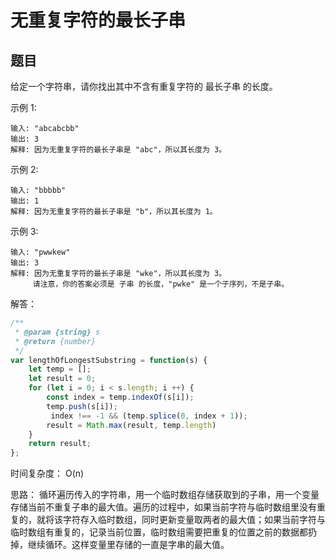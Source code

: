 # 无重复字符的最长子串
## 题目
给定一个字符串，请你找出其中不含有重复字符的 最长子串 的长度。

示例 1:
```
输入: "abcabcbb"
输出: 3 
解释: 因为无重复字符的最长子串是 "abc"，所以其长度为 3。
```
示例 2:
```
输入: "bbbbb"
输出: 1
解释: 因为无重复字符的最长子串是 "b"，所以其长度为 1。
```
示例 3:
```
输入: "pwwkew"
输出: 3
解释: 因为无重复字符的最长子串是 "wke"，所以其长度为 3。
     请注意，你的答案必须是 子串 的长度，"pwke" 是一个子序列，不是子串。
 ```
解答：
```js
/**
 * @param {string} s
 * @return {number}
 */
var lengthOfLongestSubstring = function(s) {
    let temp = [];
    let result = 0;
    for (let i = 0; i < s.length; i ++) {
        const index = temp.indexOf(s[i]);
        temp.push(s[i]);
         index !== -1 && (temp.splice(0, index + 1));
        result = Math.max(result, temp.length)
    }
    return result;
};
```
时间复杂度： O(n)

思路：
循环遍历传入的字符串，用一个临时数组存储获取到的子串，用一个变量存储当前不重复子串的最大值。遍历的过程中，如果当前字符与临时数组里没有重复的，就将该字符存入临时数组，同时更新变量取两者的最大值；如果当前字符与临时数组有重复的，记录当前位置，临时数组需要把重复的位置之前的数据都扔掉，继续循环。这样变量里存储的一直是字串的最大值。

